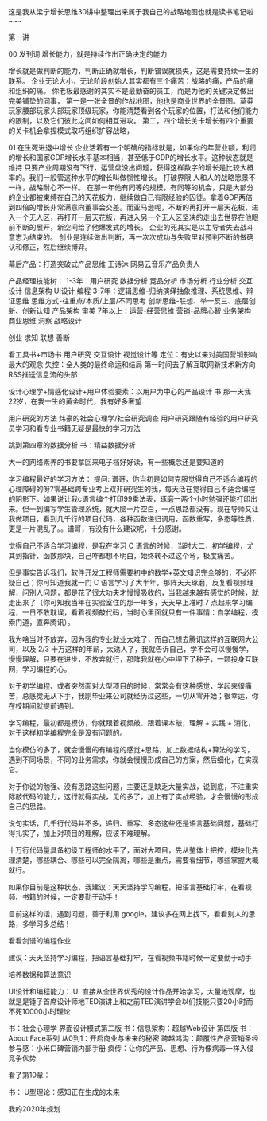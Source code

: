 这是我从梁宁增长思维30讲中整理出来属于我自己的战略地图也就是读书笔记啦~~~ 

第一讲

00 发刊词 增长能力，就是持续作出正确决定的能力

增长就是做判断的能力，判断正确就增长，判断错误就损失，这是需要持续一生的联系。
企业无论大小，无论阶段创始人其实都有三个痛苦：战略的痛，产品的痛和组织的痛。
你老板最感谢的其实不是最勤奋的员工，而是为他的关键决定做出完美铺垫的同事，
第一是一张全景的作战地图，他也是商业世界的全景图。草莽玩家腰部玩家头部玩家顶级玩家，你能清楚看到各个玩家的位置，打法和他们能力的限制，以及它们彼此之间如何相互进攻。
第二，四个增长关卡增长有四个重要的关卡机会拿捏模式取巧组织扩容战略，


01 在生死进退中增长
企业活着有一个明确的指标就是，如果你的年营业额，利润的增长和国家GDP增长水平基本相当，甚至低于GDP的增长水平。这种状态就是维持
只要产业周期没有下行，运营盘没出问题，获得这样数字的增长是比较大概率的。我们一般管这种水平的增长叫做惯性增长。
打破界限
人和人的战略愿景不一样，战略耐心不一样。
在那一年他有同等的规模，有同等的机会，只是大部分的企业都被束缚在自己的天花板力，继续做自己有限经验的囚徒。拿着GDP两倍到四倍的增长非常满意向董事会交差。而亚马逊呢，不断的再打开一层天花板，进入一个无人区，再打开一层天花板，再进入另一个无人区坚决的走出去世界在他眼前不断的展开，新空间给了他爆发式的增长。
企业的死其实是以主导者失去战斗意志为结束的。
创业是连续做出判断，再一次次成功与失败里对预判不断的做确认和修正，然后继续博弈。


















幕后产品：打造突破式产品思维 王诗沐 网易云音乐产品负责人

产品经理技能树：
1-3年：用户研究 数据分析 竞品分析 市场分析 行业分析 交互设计 信息架构 UI设计 编程
3-7年：逻辑思维-归纳演绎抽象推理、系统思维、辩证思维 思维方式-往重点/本质/上层/不同思考 创新思维-联想、举一反三、底层创新、创新认知 产品架构 审美
7年以上：运营-经营思维 营销-品牌心智 业务架构 商业思维 洞察 战略设计

创业 求知 联想 善断

看工具书+市场书 用户研究 交互设计 视觉设计等
定位：有史以来对美国营销影响最大的观念
失控：全人类的最终命运和结局
第一时间去了解互联网新技术新方向 RSS推送信息流的头部

设计心理学+情感化设计+用户体验要素：以用户为中心的产品设计 书
那一天我22岁，在我一生的黄金时代，我有好多奢望

用户研究的方法 炜豪的社会心理学/社会研究调查
用户研究跟随有经验的用户研究员学习和看专业书籍无疑是最快的学习方法


跳到第四章的数据分析
书：精益数据分析

大一的网络素养的书要拿回来电子档好好读，有一些概念还是要知道的




学习编程最好的学习方法：
提问: 谱哥，你当初是如何克服觉得自己不适合编程的心理障碍的呀?零基础跨专业考上双非研究生的我，每天活在觉得自己不适合编程的阴影下。如果说让我c语言编个打印99乘法表，琢磨一两个小时勉强还能打印出来。但一到编写学生管理系统，就大脑一片空白，一点思路都没有。现在导师又让我做项目，看到几千行的项目代码，各种函数递归调用，函数重写，多态等性质，更是一片混乱了。。谱哥，有没有什么建议呢，十分感谢。

觉得自己不适合学习编程，是我在学习 C 语言的时候，当时大二，初学编程，尤其到指针、函数那块，自己咋都想不明白，始终转不过这个弯，极度痛苦。

但是事实告诉我们，软件开发工程师需要初中的数学+英文知识完全够的，不必怀疑自己；你可知道我就一门 C 语言学习了大半年，那阵天天琢磨，反复看视频理解，问别人问题，都是花了很大功夫才慢慢吸收的，当我越来越有感觉的时候，就走出来了（你可知我当年在实验室住的那一年多，天天早上准时 7 点起来学习编程，一日不敢耽误，看着视频敲代码，当时心里面就只有一件事情：自学编程，摸索门道，直奔腾讯）。

我为啥当时不放弃，因为我的专业就业太难了，而自己想去腾讯这样的互联网大公司，以及 2/3 十万这样的年薪，太诱人了，我就告诉自己，学不会可以慢慢学，慢慢理解，只要在进步，不放弃就行，那阵我就在心中埋下了种子，一颗投身互联网，学习编程的心。

对于初学编程、或者突然面对大型项目的时候，常常会有这种感觉，学起来很痛苦，总感觉无从下手，我刚毕业来公司就经历过这些，一切从零开始；很幸运，你在校期间就提前遇到。

学习编程，最初都是模仿，你就跟着视频敲、跟着课本敲，理解 + 实践 + 消化，对于这样初学编程完全是没有问题的。

当你模仿的多了，就会慢慢的有编程的感觉+思路，加上数据结构+算法的学习，遇到不同场景，不同的业务需求，你就会慢慢形成自己的方案，然后细化，在实现它。

对于你说的勉强、没有思路这些问题，主要还是缺乏大量实战，说到底，不注重实际敲代码的能力，这行就得实战，见的多了，加上有了实战经验，才会慢慢的形成自己的思路。

说句实话，几千行代码并不多，递归、重写、多态这些还是语言基础问题，基础打得扎实了，加上对项目的理解，应该不难理解。

十万行代码量具备初级工程师的水平了，面对大项目，先从整体上把控，模块化先理清楚，哪些耦合、哪些可以完全隔离，哪些是重点，需要看细节，哪些掌握大概就行。

如果你目前是这种状态，我建议：天天坚持学习编程，把语言基础打牢，在看视频、书籍的时候，一定要勤于动手！

目前这样的话，遇到问题，善于利用 google，建议多在网上找下，看看别人的思路，多学习多总结！

看看剑谱的编程作业

建议：天天坚持学习编程，把语言基础打牢，在看视频书籍时候一定要勤于动手

培养数据和算法意识

UI设计和编程能力：
UI 直接从全世界优秀的设计作品开始学习，大量地观摩，也就是是锤子首席设计师地TED演讲上和之前TED演讲学会以们技能只要20小时而不死10000小时理论

书：社会心理学
界面设计模式第二版
书：信息架构：超越Web设计 第四版
书：About Face系列
从0到1：开启商业与未来的秘密
跨越鸿沟：颠覆性产品营销圣经
参与感：小米口碑营销内部手册
疯传：让你的产品、思想、行为像病毒一样入侵
竞争优势

看了第10章：

书： U型理论：感知正在生成的未来

我的2020年规划











